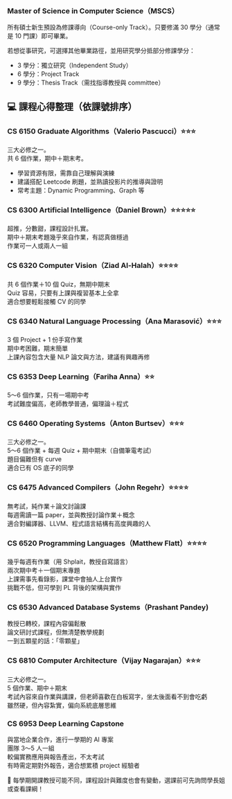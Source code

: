 ### Master of Science in Computer Science（MSCS）

所有碩士新生預設為修課導向（Course-only Track）。只要修滿 30 學分（通常是 10 門課）即可畢業。

若想從事研究，可選擇其他畢業路徑，並用研究學分抵部分修課學分：
- 3 學分：獨立研究（Independent Study）
- 6 學分：Project Track
- 9 學分：Thesis Track（需找指導教授與 committee）

## 💻 課程心得整理（依課號排序）

### CS 6150 Graduate Algorithms（Valerio Pascucci）⭐️⭐️⭐️  
三大必修之一。  
共 6 個作業，期中＋期末考。  
- 學習資源有限，需靠自己理解與演練  
- 建議搭配 Leetcode 刷題，並熟讀投影片的推導與證明  
- 常考主題：Dynamic Programming、Graph 等

### CS 6300 Artificial Intelligence（Daniel Brown）⭐️⭐️⭐️⭐️⭐️  
超推，分數甜，課程設計扎實。  
期中＋期末考題幾乎來自作業，有認真做穩過  
作業可一人或兩人一組

### CS 6320 Computer Vision（Ziad Al-Halah）⭐️⭐️⭐️⭐️  
共 6 個作業＋10 個 Quiz，無期中期末  
Quiz 容易，只要有上課與複習基本上全拿  
適合想要輕鬆接觸 CV 的同學

### CS 6340 Natural Language Processing（Ana Marasović）⭐️⭐️⭐️  
3 個 Project + 1 份手寫作業  
期中考困難，期末簡單  
上課內容包含大量 NLP 論文與方法，建議有興趣再修

### CS 6353 Deep Learning（Fariha Anna）⭐️⭐️  
5～6 個作業，只有一場期中考  
考試難度偏高，老師教學普通，偏理論＋程式

### CS 6460 Operating Systems（Anton Burtsev）⭐️⭐️⭐️  
三大必修之一。  
5～6 個作業 + 每週 Quiz + 期中期末（自備筆電考試）  
題目偏難但有 curve  
適合已有 OS 底子的同學

### CS 6475 Advanced Compilers（John Regehr）⭐️⭐️⭐️⭐️  
無考試，純作業＋論文討論課  
每週需讀一篇 paper，並與教授討論作業＋概念  
適合對編譯器、LLVM、程式語言結構有高度興趣的人

### CS 6520 Programming Languages（Matthew Flatt）⭐️⭐️⭐️⭐️  
幾乎每週有作業（用 Shplait，教授自寫語言）  
兩次期中考＋一個期末專題  
上課需事先看錄影，課堂中會抽人上台實作  
挑戰不低，但可學到 PL 背後的架構與實作

### CS 6530 Advanced Database Systems（Prashant Pandey)
教授已轉校，課程內容偏鬆散  
論文研討式課程，但無清楚教學規劃  
一到五顆星的話：「零顆星」

### CS 6810 Computer Architecture（Vijay Nagarajan）⭐️⭐️⭐️  
三大必修之一。  
5 個作業、期中＋期末  
考試內容來自作業與講課，但老師喜歡在白板寫字，坐太後面看不到會吃虧  
雖然硬，但內容紮實，偏向系統底層思維

### CS 6953 Deep Learning Capstone  
與當地企業合作，進行一學期的 AI 專案  
團隊 3～5 人一組  
較偏實務應用與報告產出，不太考試  
有時需定期對外報告，適合想累積 project 經驗者

📌 每學期開課教授可能不同，課程設計與難度也會有變動，選課前可先詢問學長姐或查看課綱！
